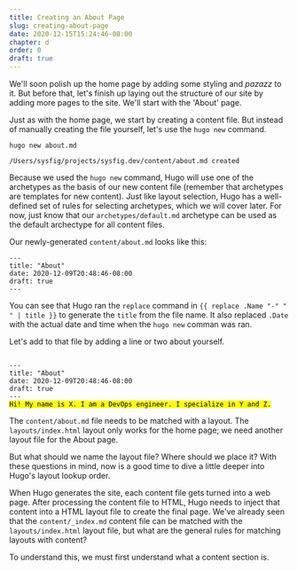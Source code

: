 ```yaml
---
title: Creating an About Page
slug: creating-about-page
date: 2020-12-15T15:24:46-08:00
chapter: d
order: 0
draft: true
---
```


We'll soon polish up the home page by adding some styling and _pazazz_ to it. But before that, let's finish up laying out the structure of our site by adding more pages to the site. We'll start with the 'About' page.

Just as with the home page, we start by creating a content file. But instead of manually creating the file yourself, let's use the `hugo new` command.

```
hugo new about.md
```


```
/Users/sysfig/projects/sysfig.dev/content/about.md created
```

Because we used the `hugo new` command, Hugo will use one of the archetypes as the basis of our new content file (remember that archetypes are templates for new content). Just like layout selection, Hugo has a well-defined set of rules for selecting archetypes, which we will cover later. For now, just know that our `archetypes/default.md` archetype can be used as the default archectype for all content files.

Our newly-generated `content/about.md` looks like this:

```
---
title: "About"
date: 2020-12-09T20:48:46-08:00
draft: true
---
```

You can see that Hugo ran the `replace` command in `{{ replace .Name "-" " " | title }}` to generate the `title` from the file name. It also replaced `.Date` with the actual date and time when the `hugo new` comman was ran.

Let's add to that file by adding a line or two about yourself.

<pre><code>
---
title: "About"
date: 2020-12-09T20:48:46-08:00
draft: true
---
<mark>Hi! My name is X. I am a DevOps engineer. I specialize in Y and Z.</mark>
</code></pre>

The `content/about.md` file needs to be matched with a layout. The `layouts/index.html` layout only works for the home page; we need another layout file for the About page.

But what should we name the layout file? Where should we place it? With these questions in mind, now is a good time to dive a little deeper into Hugo's layout lookup order.

When Hugo generates the site, each content file gets turned into a web page. After processing the content file to HTML, Hugo needs to inject that content into a HTML layout file to create the final page. We've already seen that the `content/_index.md` content file can be matched with the `layouts/index.html` layout file, but what are the general rules for matching layouts with content?

To understand this, we must first understand what a content section is.

